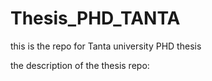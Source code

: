 # Thesis_PHD_TANTA

this is the repo for Tanta university PHD thesis


the description of the thesis repo:

